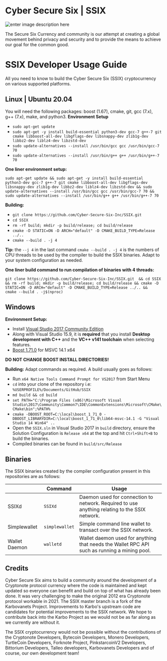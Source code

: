 # Cyber Secure Six | SSIX

![enter image description here](https://uploads-ssl.webflow.com/605a69054a6f3bc14b61c508/609532f31223b84ac6db9ecc_Cyber%20Secure%20Six.png)

The Secure Six Currency and community is our attempt at creating a global movement behind privacy and security and to provide the means to achieve our goal for the common good.

# SSIX Developer Usage Guide

All you need to know to build the Cyber Secure Six (SSIX) cryptocurrency on various supported platforms.

## Linux | Ubuntu 20.04

   You will need the following packages: boost (1.67), cmake, git, gcc (7.x), g++ (7.x), make, and python3.
   **Environment Setup**
   
-   `sudo apt-get update`
-   `sudo apt-get -y install build-essential python3-dev gcc-7 g++-7 git cmake libboost-all-dev libgflags-dev libsnappy-dev zlib1g-dev libbz2-dev liblz4-dev libzstd-dev`
-   `sudo update-alternatives --install /usr/bin/gcc gcc /usr/bin/gcc-7 70`
-   `sudo update-alternatives --install /usr/bin/g++ g++ /usr/bin/g++-7 70`

**One liner environment setup:** 

    sudo apt-get update && sudo apt-get -y install build-essential python3-dev gcc-7 g++-7 git cmake libboost-all-dev libgflags-dev libsnappy-dev zlib1g-dev libbz2-dev liblz4-dev libzstd-dev && sudo update-alternatives --install /usr/bin/gcc gcc /usr/bin/gcc-7 70 && sudo update-alternatives --install /usr/bin/g++ g++ /usr/bin/g++-7 70 

**Building:**

-   `git clone https://github.com/Cyber-Secure-Six-Inc/SSIX.git`
-   `cd SSIX`
-   `rm -rf build; mkdir -p build/release; cd build/release`
-   `cmake -D STATIC=ON -D ARCH="default" -D CMAKE_BUILD_TYPE=Release ../..`
-   `cmake --build . -j 4`

**Tip:** the `--j 4` in the last command `cmake --build . -j 4` is the numbers of CPU threads to be used by the compiler to build the SSIX binaries. Adapt to your system configuration as needed. 

**One liner build command to run compilation of binaries with 4 threads:**

    git clone https://github.com/Cyber-Secure-Six-Inc/SSIX.git  && cd SSIX && rm -rf build; mkdir -p build/release; cd build/release && cmake -D STATIC=ON -D ARCH="default" -D CMAKE_BUILD_TYPE=Release ../.. &&  cmake --build . -j$(nproc)


## Windows
**Environment Setup:**
-   Install [Visual Studio 2017 Community Edition](https://my.visualstudio.com/Downloads?q=Visual%20Studio%202017)
-   Along with Visual Studio 15.9, it is **required** that you install **Desktop development with C++** and the **VC++ v141 toolchain** when selecting features.
- [Boost 1.71.0](https://sourceforge.net/projects/boost/files/boost-binaries/1.71.0/) for MSVC 14.1 x64

**DO NOT CHANGE BOOST INSTALL DIRECTORIES!**

**Building:**
Adapt commands as required. A build usually goes as follows:
- Run `x64 Native Tools Command Prompt for VS2017` from Start Menu
- `cd` into your clone of the repository i.e: `%USERPROFILE%/Documents/GitHub/SSIX`
- `md build && cd build`
- `set PATH="C:\Program Files (x86)\Microsoft Visual Studio\2017\Community\Common7\IDE\CommonExtensions\Microsoft\CMake\CMake\bin";%PATH%`
- `cmake -DBOOST_ROOT=C:\local\boost_1_71_0 -DBOOST_LIBRARYDIR=C:\local\boost_1_71_0\lib64-msvc-14.1 -G "Visual Studio 14 Win64" ..`
- Open the `SSIX.sln` in Visual Studio 2017 in `build` directory, ensure the Solution Configuration is `Release x64` at the top and hit `Ctrl+Shift+B` to build the binaries. 
- Compiled binaries can be found in `build/src/Release`



## Binaries

The SSIX binaries created by the compiler configuration present in this repositories are as follows:

|                |Command|Usage|
|----------------|-------------------------------|-----------------------------|
|SSIXd|`SSIXd`|Daemon used for connection to network. Required to use anything relating to the SSIX network.|
|Simplewallet|`simplewallet`|Simple command line wallet to transact over the SSIX network.|
|Wallet Daemon|`walletd`|Wallet daemon used for anything that needs the Wallet RPC API such as running a mining pool.|



## Credits
Cyber Secure Six aims to build a community around the development of a Cryptonote protocol currency where the code is maintained and kept updated so everyone can benefit and build on top of what has already been done. It was very challenging to make the original 2012 era Cryptonote protocol workable in 2021. The SSIX master branch is a fork of  the Karbovanets Project. Improvements to Karbo's upstream code are candidates for potential improvements to the SSIX network. We hope to contribute back into the Karbo Project as we would not be as far along as we currently are without it.

The SSIX cryptocurrency would not be possible without the contributions of the Cryptonote Developers, Bytecoin Developers, Monero Developers, TurtleCoin Developers, Forknote Project, PinkstarcoinV2 Developers, Bittorium Developers, Talleo developers, Karbovanets Developers and of course, our own development team!

